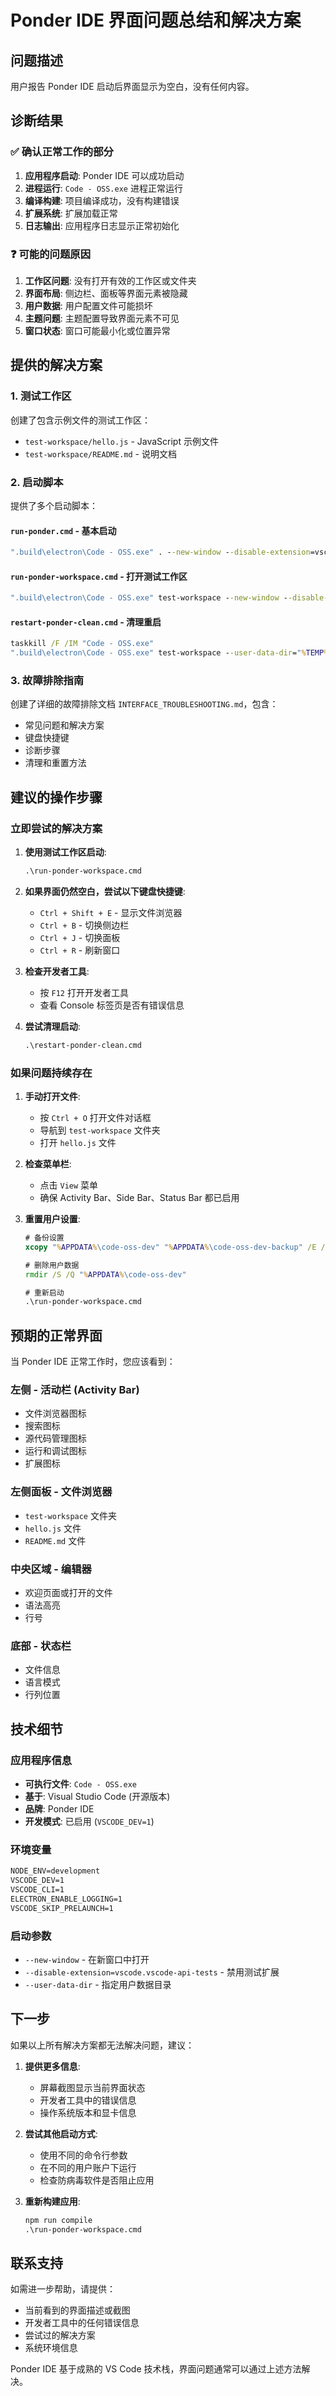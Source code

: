 # Ponder IDE 界面问题总结和解决方案

## 问题描述

用户报告 Ponder IDE 启动后界面显示为空白，没有任何内容。

## 诊断结果

### ✅ 确认正常工作的部分
1. **应用程序启动**: Ponder IDE 可以成功启动
2. **进程运行**: `Code - OSS.exe` 进程正常运行
3. **编译构建**: 项目编译成功，没有构建错误
4. **扩展系统**: 扩展加载正常
5. **日志输出**: 应用程序日志显示正常初始化

### ❓ 可能的问题原因
1. **工作区问题**: 没有打开有效的工作区或文件夹
2. **界面布局**: 侧边栏、面板等界面元素被隐藏
3. **用户数据**: 用户配置文件可能损坏
4. **主题问题**: 主题配置导致界面元素不可见
5. **窗口状态**: 窗口可能最小化或位置异常

## 提供的解决方案

### 1. 测试工作区
创建了包含示例文件的测试工作区：
- `test-workspace/hello.js` - JavaScript 示例文件
- `test-workspace/README.md` - 说明文档

### 2. 启动脚本
提供了多个启动脚本：

#### `run-ponder.cmd` - 基本启动
```cmd
".build\electron\Code - OSS.exe" . --new-window --disable-extension=vscode.vscode-api-tests
```

#### `run-ponder-workspace.cmd` - 打开测试工作区
```cmd
".build\electron\Code - OSS.exe" test-workspace --new-window --disable-extension=vscode.vscode-api-tests
```

#### `restart-ponder-clean.cmd` - 清理重启
```cmd
taskkill /F /IM "Code - OSS.exe"
".build\electron\Code - OSS.exe" test-workspace --user-data-dir="%TEMP%\ponder-clean" --new-window
```

### 3. 故障排除指南
创建了详细的故障排除文档 `INTERFACE_TROUBLESHOOTING.md`，包含：
- 常见问题和解决方案
- 键盘快捷键
- 诊断步骤
- 清理和重置方法

## 建议的操作步骤

### 立即尝试的解决方案

1. **使用测试工作区启动**:
   ```cmd
   .\run-ponder-workspace.cmd
   ```

2. **如果界面仍然空白，尝试以下键盘快捷键**:
   - `Ctrl + Shift + E` - 显示文件浏览器
   - `Ctrl + B` - 切换侧边栏
   - `Ctrl + J` - 切换面板
   - `Ctrl + R` - 刷新窗口

3. **检查开发者工具**:
   - 按 `F12` 打开开发者工具
   - 查看 Console 标签页是否有错误信息

4. **尝试清理启动**:
   ```cmd
   .\restart-ponder-clean.cmd
   ```

### 如果问题持续存在

1. **手动打开文件**:
   - 按 `Ctrl + O` 打开文件对话框
   - 导航到 `test-workspace` 文件夹
   - 打开 `hello.js` 文件

2. **检查菜单栏**:
   - 点击 `View` 菜单
   - 确保 Activity Bar、Side Bar、Status Bar 都已启用

3. **重置用户设置**:
   ```cmd
   # 备份设置
   xcopy "%APPDATA%\code-oss-dev" "%APPDATA%\code-oss-dev-backup" /E /I
   
   # 删除用户数据
   rmdir /S /Q "%APPDATA%\code-oss-dev"
   
   # 重新启动
   .\run-ponder-workspace.cmd
   ```

## 预期的正常界面

当 Ponder IDE 正常工作时，您应该看到：

### 左侧 - 活动栏 (Activity Bar)
- 文件浏览器图标
- 搜索图标
- 源代码管理图标
- 运行和调试图标
- 扩展图标

### 左侧面板 - 文件浏览器
- `test-workspace` 文件夹
- `hello.js` 文件
- `README.md` 文件

### 中央区域 - 编辑器
- 欢迎页面或打开的文件
- 语法高亮
- 行号

### 底部 - 状态栏
- 文件信息
- 语言模式
- 行列位置

## 技术细节

### 应用程序信息
- **可执行文件**: `Code - OSS.exe`
- **基于**: Visual Studio Code (开源版本)
- **品牌**: Ponder IDE
- **开发模式**: 已启用 (`VSCODE_DEV=1`)

### 环境变量
```cmd
NODE_ENV=development
VSCODE_DEV=1
VSCODE_CLI=1
ELECTRON_ENABLE_LOGGING=1
VSCODE_SKIP_PRELAUNCH=1
```

### 启动参数
- `--new-window` - 在新窗口中打开
- `--disable-extension=vscode.vscode-api-tests` - 禁用测试扩展
- `--user-data-dir` - 指定用户数据目录

## 下一步

如果以上所有解决方案都无法解决问题，建议：

1. **提供更多信息**:
   - 屏幕截图显示当前界面状态
   - 开发者工具中的错误信息
   - 操作系统版本和显卡信息

2. **尝试其他启动方式**:
   - 使用不同的命令行参数
   - 在不同的用户账户下运行
   - 检查防病毒软件是否阻止应用

3. **重新构建应用**:
   ```cmd
   npm run compile
   .\run-ponder-workspace.cmd
   ```

## 联系支持

如需进一步帮助，请提供：
- 当前看到的界面描述或截图
- 开发者工具中的任何错误信息
- 尝试过的解决方案
- 系统环境信息

Ponder IDE 基于成熟的 VS Code 技术栈，界面问题通常可以通过上述方法解决。

